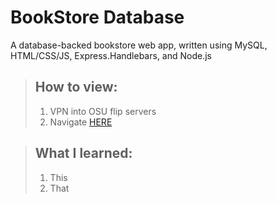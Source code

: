 # BookStore Database
A database-backed bookstore web app, written using MySQL, HTML/CSS/JS, Express.Handlebars, and Node.js

> ## How to view:
> 1. VPN into OSU flip servers  
> 2. Navigate [HERE](http://flip3.engr.oregonstate.edu:5228/home)

> ## What I learned:
> 1. This  
> 2. That
